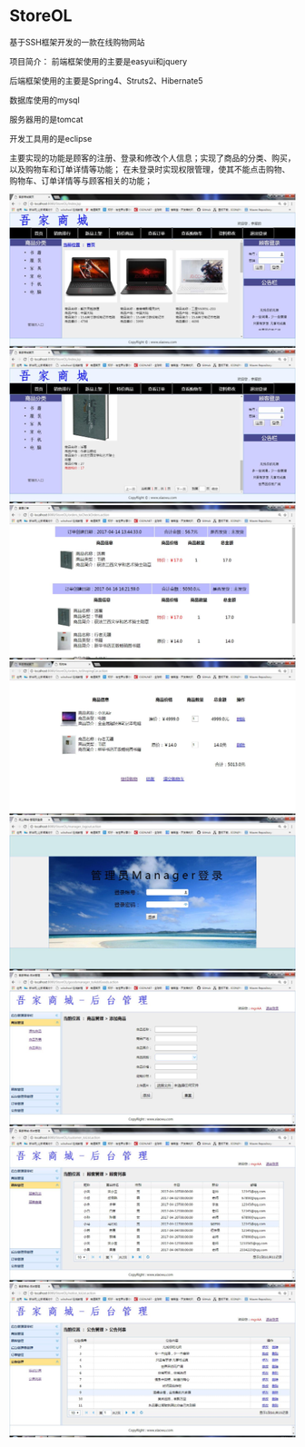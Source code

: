 # StoreOL
基于SSH框架开发的一款在线购物网站


项目简介：
前端框架使用的主要是easyui和jquery

后端框架使用的主要是Spring4、Struts2、Hibernate5

数据库使用的mysql

服务器用的是tomcat

开发工具用的是eclipse

主要实现的功能是顾客的注册、登录和修改个人信息；实现了商品的分类、购买，以及购物车和订单详情等功能；
在未登录时实现权限管理，使其不能点击购物、购物车、订单详情等与顾客相关的功能；

![image](https://github.com/286229825/StoreOL/blob/master/WebContent/readmePic/01.jpg)
![image](https://github.com/286229825/StoreOL/blob/master/WebContent/readmePic/02.jpg)
![image](https://github.com/286229825/StoreOL/blob/master/WebContent/readmePic/03.jpg)
![image](https://github.com/286229825/StoreOL/blob/master/WebContent/readmePic/04.jpg)
![image](https://github.com/286229825/StoreOL/blob/master/WebContent/readmePic/10.jpg)
![image](https://github.com/286229825/StoreOL/blob/master/WebContent/readmePic/11.jpg)
![image](https://github.com/286229825/StoreOL/blob/master/WebContent/readmePic/12.jpg)
![image](https://github.com/286229825/StoreOL/blob/master/WebContent/readmePic/13.jpg)

